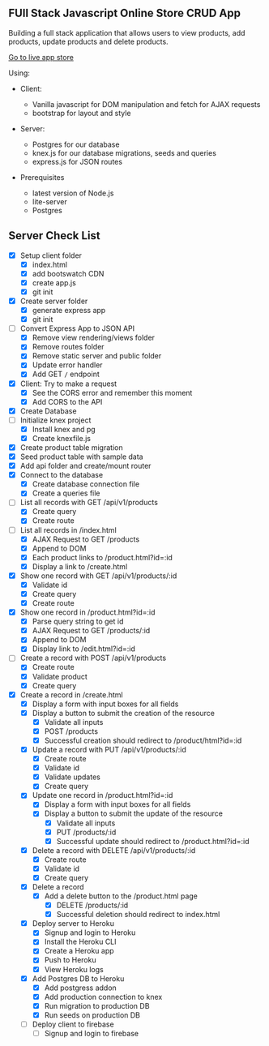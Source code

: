## FUll Stack Javascript Online Store CRUD App

Building a full stack application that allows users to view products, add products, update products and delete products.

<a href="https://aidens-store.vercel.app/" target="_blank">Go to live app store</a>

Using:

-  Client:
   -  Vanilla javascript for DOM manipulation and fetch for AJAX requests
   -  bootstrap for layout and style
-  Server:

   -  Postgres for our database
   -  knex.js for our database migrations, seeds and queries
   -  express.js for JSON routes

-  Prerequisites
   -  latest version of Node.js
   -  lite-server
   -  Postgres

## Server Check List

-  [x] Setup client folder
   -  [x] index.html
   -  [x] add bootswatch CDN
   -  [x] create app.js
   -  [x] git init
-  [x] Create server folder
   -  [x] generate express app
   -  [x] git init
-  [ ] Convert Express App to JSON API
   -  [x] Remove view rendering/views folder
   -  [x] Remove routes folder
   -  [x] Remove static server and public folder
   -  [x] Update error handler
   -  [x] Add GET `/` endpoint
-  [x] Client: Try to make a request
   -  [x] See the CORS error and remember this moment
   -  [x] Add CORS to the API
-  [x] Create Database
-  [ ] Initialize knex project
   -  [x] Install knex and pg
   -  [x] Create knexfile.js
-  [x] Create product table migration
-  [x] Seed product table with sample data
-  [x] Add api folder and create/mount router
-  [x] Connect to the database
   -  [x] Create database connection file
   -  [x] Create a queries file
-  [ ] List all records with GET /api/v1/products
   -  [x] Create query
   -  [x] Create route
-  [ ] List all records in /index.html
   -  [x] AJAX Request to GET /products
   -  [x] Append to DOM
   -  [x] Each product links to /product.html?id=:id
   -  [x] Display a link to /create.html
-  [x] Show one record with GET /api/v1/products/:id
   -  [x] Validate id
   -  [x] Create query
   -  [x] Create route
-  [x] Show one record in /product.html?id=:id
   -  [x] Parse query string to get id
   -  [x] AJAX Request to GET /products/:id
   -  [x] Append to DOM
   -  [x] Display link to /edit.html?id=:id
-  [ ] Create a record with POST /api/v1/products
   -  [x] Create route
   -  [x] Validate product
   -  [x] Create query
-  [x] Create a record in /create.html
   -  [x] Display a form with input boxes for all fields
   -  [x] Display a button to submit the creation of the resource
      -  [x] Validate all inputs
      -  [x] POST /products
      -  [x] Successful creation should redirect to /product/html?id=:id
   *  [x] Update a record with PUT /api/v1/products/:id
      -  [x] Create route
      -  [x] Validate id
      -  [x] Validate updates
      -  [x] Create query
   *  [x] Update one record in /product.html?id=:id
      -  [x] Display a form with input boxes for all fields
      -  [x] Display a button to submit the update of the resource
         -  [x] Validate all inputs
         -  [x] PUT /products/:id
         -  [x] Successful update should redirect to /product.html?id=:id
   *  [x] Delete a record with DELETE /api/v1/products/:id
      -  [x] Create route
      -  [x] Validate id
      -  [x] Create query
   *  [x] Delete a record
      -  [x] Add a delete button to the /product.html page
         -  [x] DELETE /products/:id
         -  [x] Successful deletion should redirect to index.html
   *  [x] Deploy server to Heroku
      -  [x] Signup and login to Heroku
      -  [x] Install the Heroku CLI
      -  [x] Create a Heroku app
      -  [x] Push to Heroku
      *  [x] View Heroku logs
   *  [x] Add Postgres DB to Heroku
      -  [x] Add postgress addon
      -  [x] Add production connection to knex
      -  [x] Run migration to production DB
      -  [x] Run seeds on production DB
   *  [ ] Deploy client to firebase
      -  [ ] Signup and login to firebase
